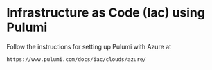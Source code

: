 # Infrastructure as Code (Iac) using Pulumi

Follow the instructions for setting up Pulumi with Azure at
```bash
https://www.pulumi.com/docs/iac/clouds/azure/
```
